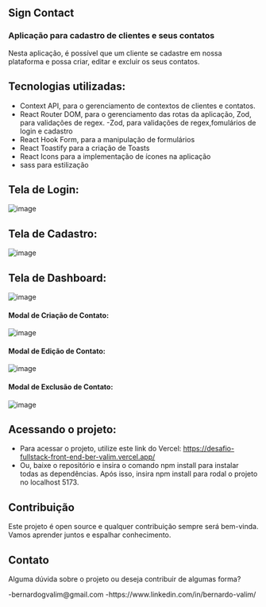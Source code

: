   ## Sign Contact

  <h3>Aplicação para cadastro de clientes e seus contatos</h3>

  <p> Nesta aplicação, é possível que um cliente se cadastre em nossa plataforma e possa criar, editar e excluir os seus contatos.</p>

  ## Tecnologias utilizadas:

  -  Context API, para o gerenciamento de contextos de clientes e
contatos.
- React Router DOM, para o gerenciamento das rotas da aplicação, Zod, para
validações de regex.
-Zod, para
validações de regex,fomulários de login e cadastro
- React Hook Form, para a
manipulação de formulários
- React Toastify para a criação de Toasts
- React Icons para a implementação de ícones na aplicação
- sass para
estilização

## Tela de Login:
![image](https://github.com/Kenzie-Academy-Brasil-Developers/desafio-fullstack-front-end_ber_valim/assets/105017120/cc1bb429-55b8-405c-99b3-190be14f1e14)

## Tela de Cadastro:
![image](https://github.com/Kenzie-Academy-Brasil-Developers/desafio-fullstack-front-end_ber_valim/assets/105017120/ddf2f981-757f-4244-9156-82e9bfdadf50)

## Tela de Dashboard:
![image](https://github.com/Kenzie-Academy-Brasil-Developers/desafio-fullstack-front-end_ber_valim/assets/105017120/ff2018ce-7a25-4ae0-8264-0ca256543d6a)

#### Modal de Criação de Contato: 
![image](https://github.com/Kenzie-Academy-Brasil-Developers/desafio-fullstack-front-end_ber_valim/assets/105017120/6f5a2bdb-ad31-474d-82ba-e1f41a55fcaf)

#### Modal de Edição de Contato:
![image](https://github.com/Kenzie-Academy-Brasil-Developers/desafio-fullstack-front-end_ber_valim/assets/105017120/56f148cf-d419-48ac-b8d4-59f14b6aac14)

#### Modal de Exclusão de Contato:
![image](https://github.com/Kenzie-Academy-Brasil-Developers/desafio-fullstack-front-end_ber_valim/assets/105017120/a89f867a-6256-49ec-ab41-e880fa65ca1e)

## Acessando o projeto:
- Para acessar o projeto, utilize este link do Vercel: https://desafio-fullstack-front-end-ber-valim.vercel.app/
- Ou, baixe o repositório e insira o comando npm install para instalar todas as dependências. Após isso, insira npm install para rodal o projeto no localhost 5173.

## Contribuição
<p>Este projeto é open source e qualquer contribuição sempre será bem-vinda. Vamos aprender juntos e espalhar conhecimento.</p> 

## Contato
<p>Alguma dúvida sobre o projeto ou deseja contribuir de algumas forma?</p>
-bernardogvalim@gmail.com
-https://www.linkedin.com/in/bernardo-valim/



